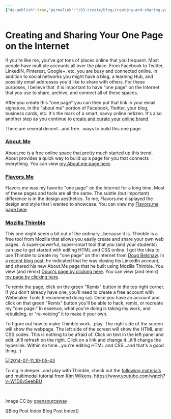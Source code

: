 ```yaml
---
{"dg-publish":true,"permalink":"/03-create/blog/creating-and-sharing-your-one-page-on-the-internet/","title":"Creating and Sharing Your \"One Page\" on the Internet","tags":["digital-identity","digital-learning-hub","mozilla","thimble"]}
---
```


# Creating and Sharing Your One Page on the Internet

If you're like me, you've got tons of places online that you frequent. Most people have multiple accounts all over the place. From Facebook to Twitter, LinkedIN, Pinterest, Google+, etc. you are busy and connected online. In addition to social networks you might have a blog, a learning Hub, and possibly email addresses you'd like to share with others. For these purposes, I believe that  it is important to have "one page" on the Internet that you use to share, archive, and connect all of these spaces.

After you create this "one page" you can then put that link in your email signature, in the "about me" portion of Facebook, Twitter, your blog, business cards, etc. It's the mark of a smart, savvy online netizen. It's also another step as you continue to [create and curate your online brand](http://wiobyrne.com/creating-and-curating-your-online-brand/).

There are several decent...and free...ways to build this one page.

### [About.Me](https://about.me/)

About.me is a free online space that pretty much started up this trend. About provides a quick way to build up a page for you that connects everything. You can view [my About.me page here](http://about.me/wiobyrne).

### [Flavors.Me](http://flavors.me/)

Flavors.me was my favorite "one page" on the Internet for a long time. Most of these pages and tools are all the same. The subtle (but important) difference is in the design aesthetics. To me, Flavors.me displayed the design and style that I wanted to showcase. You can view my [Flavors.me page here](http://wiobyrne.flavors.me/).

### [Mozilla Thimble](https://webmaker.org/en-US/tools)

This one might seem a bit out of the ordinary...because it is. Thimble is a free tool from Mozilla that allows you easily create and share your own web pages.  A super-powerful, super-smart tool that you (and your students) can use to get started with editing HTML and CSS online. I got the idea to use Thimble to create my "one page" on the Internet from [Doug Belshaw](https://twitter.com/dajbelshaw). In a [recent blog post](http://dougbelshaw.com/blog/2014-06-16/closed-linkedin-account/), he indicated that he was closing his LinkedIn account, and shared his new About.Me page that he built using Mozilla Thimble. You view (and remix) [Doug's page by clicking here](https://dajbelshaw.makes.org/thimble/MTY5Mjk5MTQ4OA==/doug-belshaw-open-educational-thinkering). You can view (and remix) [my page by clicking here](https://wiobyrne.makes.org/thimble/LTEwMjQyNjIxNDQ=/w-ian-obyrne-digitally-literate).

To remix the page, click on the green "Remix" button in the top right corner. If you don't already have one, you'll need to create a free account with Webmaker Tools (I recommend doing so). Once you have an account and click on that green "Remix" button you'll be able to hack, remix, or recreate my "one page." In essence, what you're doing is taking my work, and rebuilding, or "re-voicing" it to make it your own.

To figure out how to make Thimble work...play. The right side of the screen will show the webpage. The left side of the screen will show the HTML and CSS codes. This is nothing to be afraid of. Click on text in the left panel and edit...it'll refresh on the right. Click on a link and change it...it'll change the hyperlink. Within no time...you're editing HTML and CSS...and that's a good thing. :)

[![2014-07-11_10-05-43](images/2014-07-11_10-05-43-750x380.png)](http://wiobyrne.com/wp-content/uploads/2014/07/2014-07-11_10-05-43.png)

To dig in deeper...and play with Thimble, check out the [following materials](http://womenlearningtech1.wikispaces.com/session+1) and multimodal tutorial from [Kim Wilkens](https://plus.google.com/u/0/+KimWilkens/posts). https://www.youtube.com/watch?v=W1D6vSeebBU

 

Image CC by [opensourceway](https://www.flickr.com/photos/opensourceway/4750075326/in/set-72157625612631107)

[[Blog Post Index\|Blog Post Index]]